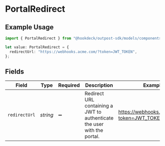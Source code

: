 # PortalRedirect

## Example Usage

```typescript
import { PortalRedirect } from "@hookdeck/outpost-sdk/models/components";

let value: PortalRedirect = {
  redirectUrl: "https://webhooks.acme.com/?token=JWT_TOKEN",
};
```

## Fields

| Field                                                                   | Type                                                                    | Required                                                                | Description                                                             | Example                                                                 |
| ----------------------------------------------------------------------- | ----------------------------------------------------------------------- | ----------------------------------------------------------------------- | ----------------------------------------------------------------------- | ----------------------------------------------------------------------- |
| `redirectUrl`                                                           | *string*                                                                | :heavy_minus_sign:                                                      | Redirect URL containing a JWT to authenticate the user with the portal. | https://webhooks.acme.com/?token=JWT_TOKEN                              |